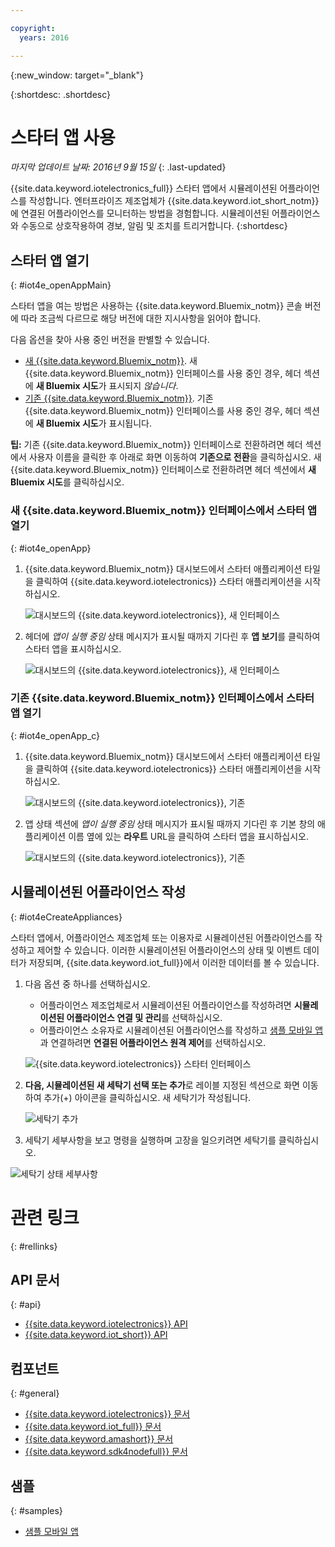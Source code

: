```yaml
---

copyright:
  years: 2016

---
```


{:new_window: target="\_blank"}

{:shortdesc: .shortdesc}


# 스타터 앱 사용
*마지막 업데이트 날짜: 2016년 9월 15일*
{: .last-updated}

{{site.data.keyword.iotelectronics_full}} 스타터 앱에서 시뮬레이션된 어플라이언스를 작성합니다. 엔터프라이즈 제조업체가 {{site.data.keyword.iot_short_notm}}에 연결된 어플라이언스를 모니터하는 방법을 경험합니다. 시뮬레이션된 어플라이언스와 수동으로 상호작용하여 경보, 알림 및 조치를 트리거합니다.
{:shortdesc}


## 스타터 앱 열기
{: #iot4e_openAppMain}

스타터 앱을 여는 방법은 사용하는 {{site.data.keyword.Bluemix_notm}} 콘솔 버전에 따라 조금씩 다르므로 해당 버전에 대한 지시사항을 읽어야 합니다. 

다음 옵션을 찾아 사용 중인 버전을 판별할 수 있습니다. 
  - [새 {{site.data.keyword.Bluemix_notm}}](#iot4e_openApp). 새 {{site.data.keyword.Bluemix_notm}} 인터페이스를 사용 중인 경우, 헤더 섹션에 **새 Bluemix 시도**가 표시되지 *않습니다*. 
  - [기존 {{site.data.keyword.Bluemix_notm}}](#iot4e_openApp_c). 기존 {{site.data.keyword.Bluemix_notm}} 인터페이스를 사용 중인 경우, 헤더 섹션에 **새 Bluemix 시도**가 표시됩니다.   

**팁:** 기존 {{site.data.keyword.Bluemix_notm}} 인터페이스로 전환하려면 헤더 섹션에서 사용자 이름을 클릭한 후 아래로 화면 이동하여 **기존으로 전환**을 클릭하십시오. 새 {{site.data.keyword.Bluemix_notm}} 인터페이스로 전환하려면 헤더 섹션에서 **새 Bluemix 시도**를 클릭하십시오. 

### 새 {{site.data.keyword.Bluemix_notm}} 인터페이스에서 스타터 앱 열기
{: #iot4e_openApp}
1. {{site.data.keyword.Bluemix_notm}} 대시보드에서 스타터 애플리케이션 타일을 클릭하여 {{site.data.keyword.iotelectronics}} 스타터 애플리케이션을 시작하십시오. 

    ![대시보드의 {{site.data.keyword.iotelectronics}}, 새 인터페이스](images/IoT4E_bm_dashboard.png "대시보드의 {{site.data.keyword.iotelectronics}}, 새 인터페이스")

2. 헤더에 *앱이 실행 중임* 상태 메시지가 표시될 때까지 기다린 후 **앱 보기**를 클릭하여 스타터 앱을 표시하십시오.  

    ![대시보드의 {{site.data.keyword.iotelectronics}}, 새 인터페이스](images/IoT4E_view_app.png "대시보드의 {{site.data.keyword.iotelectronics}}, 새 인터페이스")

### 기존 {{site.data.keyword.Bluemix_notm}} 인터페이스에서 스타터 앱 열기
{: #iot4e_openApp_c}

1. {{site.data.keyword.Bluemix_notm}} 대시보드에서 스타터 애플리케이션 타일을 클릭하여 {{site.data.keyword.iotelectronics}} 스타터 애플리케이션을 시작하십시오. 

    ![대시보드의 {{site.data.keyword.iotelectronics}}, 기존](images/IoT4E_bm_dashboard_c.png "대시보드의 {{site.data.keyword.iotelectronics}}, 기존")

2. 앱 상태 섹션에 *앱이 실행 중임* 상태 메시지가 표시될 때까지 기다린 후 기본 창의 애플리케이션 이름 옆에 있는 **라우트** URL을 클릭하여 스타터 앱을 표시하십시오.  

    ![대시보드의 {{site.data.keyword.iotelectronics}}, 기존](images/IoT4E_view_app_c.png "대시보드의 {{site.data.keyword.iotelectronics}}")

## 시뮬레이션된 어플라이언스 작성
{: #iot4eCreateAppliances}

스타터 앱에서, 어플라이언스 제조업체 또는 이용자로 시뮬레이션된 어플라이언스를 작성하고 제어할 수 있습니다. 이러한 시뮬레이션된 어플라이언스의 상태 및 이벤트 데이터가 저장되며, {{site.data.keyword.iot_full}}에서 이러한 데이터를 볼 수 있습니다. 

1. 다음 옵션 중 하나를 선택하십시오.
    - 어플라이언스 제조업체로서 시뮬레이션된 어플라이언스를 작성하려면 **시뮬레이션된 어플라이언스 연결 및 관리**를 선택하십시오.
    - 어플라이언스 소유자로 시뮬레이션된 어플라이언스를 작성하고 [샘플 모바일 앱](iotelectronics_config_mobile.html)과 연결하려면 **연결된 어플라이언스 원격 제어**를 선택하십시오.

    ![{{site.data.keyword.iotelectronics}} 스타터 인터페이스](images/IoT4E_remotely_option.png "{{site.data.keyword.iotelectronics}} 스타터 인터페이스")

2. **다음, 시뮬레이션된 새 세탁기 선택 또는 추가**로 레이블 지정된 섹션으로 화면 이동하여 추가(+) 아이콘을 클릭하십시오. 새 세탁기가 작성됩니다.

    ![세탁기 추가](images/IoT4E_add_washer.png "세탁기 추가")

3. 세탁기 세부사항을 보고 명령을 실행하며 고장을 일으키려면 세탁기를 클릭하십시오. 

  ![세탁기 상태 세부사항](images/IoT4E_washer_control.png "세탁기 상태 세부사항")


# 관련 링크
{: #rellinks}

## API 문서
{: #api}
* [{{site.data.keyword.iotelectronics}} API](http://ibmiotforelectronics.mybluemix.net/public/iot4eregistrationapi.html)
* [{{site.data.keyword.iot_short}} API](https://developer.ibm.com/iotfoundation/recipes/api-documentation/)


## 컴포넌트
{: #general}

* [{{site.data.keyword.iotelectronics}} 문서](iotelectronics_overview.html)
* [{{site.data.keyword.iot_full}} 문서](https://new-console.ng.bluemix.net/docs/services/IoT/index.html)
*  [{{site.data.keyword.amashort}} 문서](https://new-console.ng.bluemix.net/docs/services/mobileaccess/overview.html)
* [{{site.data.keyword.sdk4nodefull}} 문서](https://new-console.ng.bluemix.net/docs/runtimes/nodejs/index.html#nodejs_runtime)

## 샘플
{: #samples}
* [샘플 모바일 앱](https://new-console.ng.bluemix.net/docs/starters/IotElectronics/iotelectronics_config_mobile.html)
